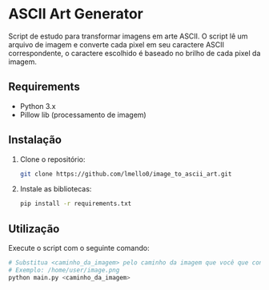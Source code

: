 # ASCII Art Generator

Script de estudo para transformar imagens em arte ASCII. O script lê um arquivo
de imagem e converte cada pixel em seu caractere ASCII correspondente, o caractere
escolhido é baseado no brilho de cada pixel da imagem.

## Requirements

- Python 3.x
- Pillow lib (processamento de imagem)

## Instalação

1. Clone o repositório:

   ```bash
   git clone https://github.com/lmello0/image_to_ascii_art.git
   ```

2. Instale as bibliotecas:
   ```bash
   pip install -r requirements.txt
   ```

## Utilização

Execute o script com o seguinte comando:

```bash
# Substitua <caminho_da_imagem> pelo caminho da imagem que você que converter
# Exemplo: /home/user/image.png
python main.py <caminho_da_imagem>
```
